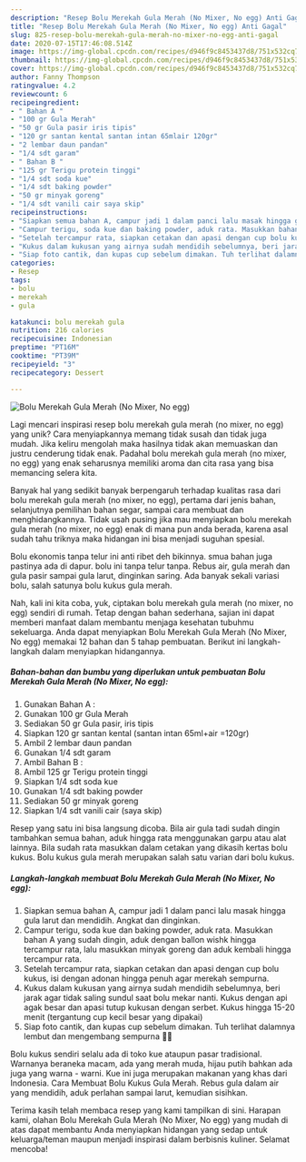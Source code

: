 ```yaml
---
description: "Resep Bolu Merekah Gula Merah (No Mixer, No egg) Anti Gagal"
title: "Resep Bolu Merekah Gula Merah (No Mixer, No egg) Anti Gagal"
slug: 825-resep-bolu-merekah-gula-merah-no-mixer-no-egg-anti-gagal
date: 2020-07-15T17:46:08.514Z
image: https://img-global.cpcdn.com/recipes/d946f9c8453437d8/751x532cq70/bolu-merekah-gula-merah-no-mixer-no-egg-foto-resep-utama.jpg
thumbnail: https://img-global.cpcdn.com/recipes/d946f9c8453437d8/751x532cq70/bolu-merekah-gula-merah-no-mixer-no-egg-foto-resep-utama.jpg
cover: https://img-global.cpcdn.com/recipes/d946f9c8453437d8/751x532cq70/bolu-merekah-gula-merah-no-mixer-no-egg-foto-resep-utama.jpg
author: Fanny Thompson
ratingvalue: 4.2
reviewcount: 6
recipeingredient:
- " Bahan A "
- "100 gr Gula Merah"
- "50 gr Gula pasir iris tipis"
- "120 gr santan kental santan intan 65mlair 120gr"
- "2 lembar daun pandan"
- "1/4 sdt garam"
- " Bahan B "
- "125 gr Terigu protein tinggi"
- "1/4 sdt soda kue"
- "1/4 sdt baking powder"
- "50 gr minyak goreng"
- "1/4 sdt vanili cair saya skip"
recipeinstructions:
- "Siapkan semua bahan A, campur jadi 1 dalam panci lalu masak hingga gula larut dan mendidih. Angkat dan dinginkan."
- "Campur terigu, soda kue dan baking powder, aduk rata. Masukkan bahan A yang sudah dingin, aduk dengan ballon wishk hingga tercampur rata, lalu masukkan minyak goreng dan aduk kembali hingga tercampur rata."
- "Setelah tercampur rata, siapkan cetakan dan apasi dengan cup bolu kukus, isi dengan adonan hingga penuh agar merekah sempurna."
- "Kukus dalam kukusan yang airnya sudah mendidih sebelumnya, beri jarak agar tidak saling sundul saat bolu mekar nanti. Kukus dengan api agak besar dan apasi tutup kukusan dengan serbet. Kukus hingga 15-20 menit (tergantung cup kecil besar yang dipakai)"
- "Siap foto cantik, dan kupas cup sebelum dimakan. Tuh terlihat dalamnya lembut dan mengembang sempurna 🥰🥰"
categories:
- Resep
tags:
- bolu
- merekah
- gula

katakunci: bolu merekah gula 
nutrition: 216 calories
recipecuisine: Indonesian
preptime: "PT16M"
cooktime: "PT39M"
recipeyield: "3"
recipecategory: Dessert

---
```



![Bolu Merekah Gula Merah (No Mixer, No egg)](https://img-global.cpcdn.com/recipes/d946f9c8453437d8/751x532cq70/bolu-merekah-gula-merah-no-mixer-no-egg-foto-resep-utama.jpg)

Lagi mencari inspirasi resep bolu merekah gula merah (no mixer, no egg) yang unik? Cara menyiapkannya memang tidak susah dan tidak juga mudah. Jika keliru mengolah maka hasilnya tidak akan memuaskan dan justru cenderung tidak enak. Padahal bolu merekah gula merah (no mixer, no egg) yang enak seharusnya memiliki aroma dan cita rasa yang bisa memancing selera kita.

Banyak hal yang sedikit banyak berpengaruh terhadap kualitas rasa dari bolu merekah gula merah (no mixer, no egg), pertama dari jenis bahan, selanjutnya pemilihan bahan segar, sampai cara membuat dan menghidangkannya. Tidak usah pusing jika mau menyiapkan bolu merekah gula merah (no mixer, no egg) enak di mana pun anda berada, karena asal sudah tahu triknya maka hidangan ini bisa menjadi suguhan spesial.

Bolu ekonomis tanpa telur ini anti ribet deh bikinnya. smua bahan juga pastinya ada di dapur. bolu ini tanpa telur tanpa. Rebus air, gula merah dan gula pasir sampai gula larut, dinginkan saring. Ada banyak sekali variasi bolu, salah satunya bolu kukus gula merah.


Nah, kali ini kita coba, yuk, ciptakan bolu merekah gula merah (no mixer, no egg) sendiri di rumah. Tetap dengan bahan sederhana, sajian ini dapat memberi manfaat dalam membantu menjaga kesehatan tubuhmu sekeluarga. Anda dapat menyiapkan Bolu Merekah Gula Merah (No Mixer, No egg) memakai 12 bahan dan 5 tahap pembuatan. Berikut ini langkah-langkah dalam menyiapkan hidangannya.

<!--inarticleads1-->

##### Bahan-bahan dan bumbu yang diperlukan untuk pembuatan Bolu Merekah Gula Merah (No Mixer, No egg):

1. Gunakan  Bahan A :
1. Gunakan 100 gr Gula Merah
1. Sediakan 50 gr Gula pasir, iris tipis
1. Siapkan 120 gr santan kental (santan intan 65ml+air =120gr)
1. Ambil 2 lembar daun pandan
1. Gunakan 1/4 sdt garam
1. Ambil  Bahan B :
1. Ambil 125 gr Terigu protein tinggi
1. Siapkan 1/4 sdt soda kue
1. Gunakan 1/4 sdt baking powder
1. Sediakan 50 gr minyak goreng
1. Siapkan 1/4 sdt vanili cair (saya skip)


Resep yang satu ini bisa langsung dicoba. Bila air gula tadi sudah dingin tambahkan semua bahan, aduk hingga rata menggunakan garpu atau alat lainnya. Bila sudah rata masukkan dalam cetakan yang dikasih kertas bolu kukus. Bolu kukus gula merah merupakan salah satu varian dari bolu kukus. 

<!--inarticleads2-->

##### Langkah-langkah membuat Bolu Merekah Gula Merah (No Mixer, No egg):

1. Siapkan semua bahan A, campur jadi 1 dalam panci lalu masak hingga gula larut dan mendidih. Angkat dan dinginkan.
1. Campur terigu, soda kue dan baking powder, aduk rata. Masukkan bahan A yang sudah dingin, aduk dengan ballon wishk hingga tercampur rata, lalu masukkan minyak goreng dan aduk kembali hingga tercampur rata.
1. Setelah tercampur rata, siapkan cetakan dan apasi dengan cup bolu kukus, isi dengan adonan hingga penuh agar merekah sempurna.
1. Kukus dalam kukusan yang airnya sudah mendidih sebelumnya, beri jarak agar tidak saling sundul saat bolu mekar nanti. Kukus dengan api agak besar dan apasi tutup kukusan dengan serbet. Kukus hingga 15-20 menit (tergantung cup kecil besar yang dipakai)
1. Siap foto cantik, dan kupas cup sebelum dimakan. Tuh terlihat dalamnya lembut dan mengembang sempurna 🥰🥰


Bolu kukus sendiri selalu ada di toko kue ataupun pasar tradisional. Warnanya beraneka macam, ada yang merah muda, hijau putih bahkan ada juga yang warna - warni. Kue ini juga merupakan makanan yang khas dari Indonesia. Cara Membuat Bolu Kukus Gula Merah. Rebus gula dalam air yang mendidih, aduk perlahan sampai larut, kemudian sisihkan. 

Terima kasih telah membaca resep yang kami tampilkan di sini. Harapan kami, olahan Bolu Merekah Gula Merah (No Mixer, No egg) yang mudah di atas dapat membantu Anda menyiapkan hidangan yang sedap untuk keluarga/teman maupun menjadi inspirasi dalam berbisnis kuliner. Selamat mencoba!
